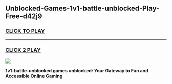 
## Unblocked-Games-1v1-battle-unblocked-Play-Free-d42j9
<h3>
<a href="https://premium76.site?title=1v1-battle-unblocked&ref=12A">CLICK TO PLAY</a></h3>
<hr>

<h3>
<a href="https://premium76.site?title=1v1-battle-unblocked&ref=12A">CLICK 2 PLAY</a>
  
</h3>

<a href="https://premium76.site?title=1v1-battle-unblocked&ref=12A"><img src="https://clearcache.store/games.png"></a>


**1v1-battle-unblocked games unblocked: Your Gateway to Fun and Accessible Online Gaming**

